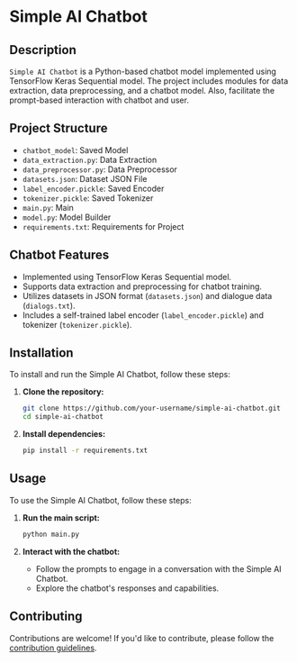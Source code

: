 # Simple AI Chatbot

## Description
`Simple AI Chatbot` is a Python-based chatbot model implemented using TensorFlow Keras Sequential model. The project includes modules for data extraction, data preprocessing, and a chatbot model. Also, facilitate the prompt-based interaction with chatbot and user.

## Project Structure
- `chatbot_model`: Saved Model
- `data_extraction.py`: Data Extraction
- `data_preprocessor.py`: Data Preprocessor
- `datasets.json`: Dataset JSON File
- `label_encoder.pickle`: Saved Encoder
-  `tokenizer.pickle`: Saved Tokenizer
- `main.py`: Main 
- `model.py`: Model Builder
- `requirements.txt`: Requirements for Project

## Chatbot Features
- Implemented using TensorFlow Keras Sequential model.
- Supports data extraction and preprocessing for chatbot training.
- Utilizes datasets in JSON format (`datasets.json`) and dialogue data (`dialogs.txt`).
- Includes a self-trained label encoder (`label_encoder.pickle`) and tokenizer (`tokenizer.pickle`).

## Installation
To install and run the Simple AI Chatbot, follow these steps:

1. **Clone the repository:**
    ```bash
    git clone https://github.com/your-username/simple-ai-chatbot.git
    cd simple-ai-chatbot
    ```

2. **Install dependencies:**
    ```bash
    pip install -r requirements.txt
    ```

## Usage
To use the Simple AI Chatbot, follow these steps:

1. **Run the main script:**
    ```bash
    python main.py
    ```

2. **Interact with the chatbot:**
    - Follow the prompts to engage in a conversation with the Simple AI Chatbot.
    - Explore the chatbot's responses and capabilities.

## Contributing
Contributions are welcome! If you'd like to contribute, please follow the [contribution guidelines](CONTRIBUTING.md).
